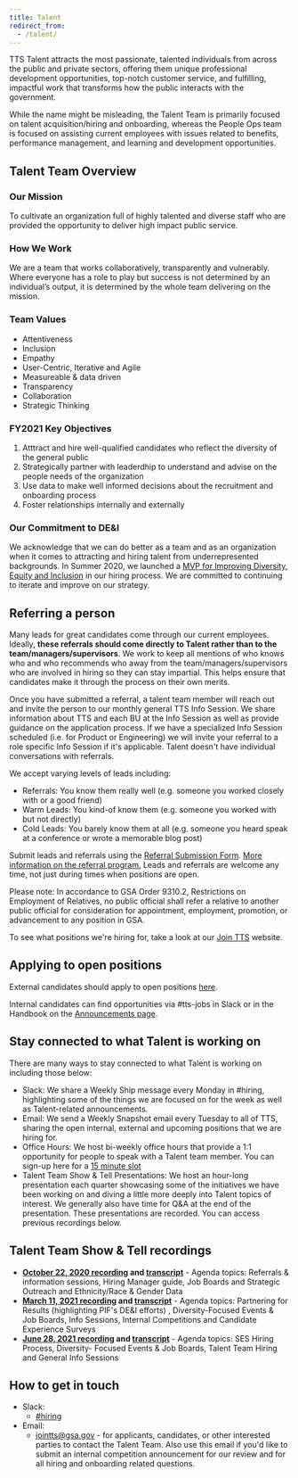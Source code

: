 ```yaml
---
title: Talent
redirect_from:
  - /talent/
---
```


TTS Talent attracts the most passionate, talented individuals from across the public and private sectors, offering them unique professional development opportunities, top-notch customer service, and fulfilling, impactful work that transforms how the public interacts with the government.

While the name might be misleading, the Talent Team is primarily focused on talent acquisition/hiring and onboarding, whereas the People Ops team is focused on assisting current employees with issues related to benefits, performance management, and learning and development opportunities.

## Talent Team Overview

### Our Mission

To cultivate an organization full of highly talented and diverse staff who are provided the opportunity to deliver high impact public service.

### How We Work

We are a team that works collaboratively, transparently and vulnerably. Where everyone has a role to play but success is not determined by an individual’s output, it is determined by the whole team delivering on the mission.

### Team Values

- Attentiveness
- Inclusion
- Empathy
- User-Centric, Iterative and Agile
- Measureable & data driven
- Transparency
- Collaboration
- Strategic Thinking

### FY2021 Key Objectives

1. Atttract and hire well-qualified candidates who reflect the diversity of the general public
2. Strategically partner with leaderdhip to understand and advise on the people needs of the organization
3. Use data to make well informed decisions about the recruitment and onboarding process
4. Foster relationships internally and externally

### Our Commitment to DE&I

We acknowledge that we can do better as a team and as an organization when it comes to attracting and hiring talent from underrepresented backgrounds. In Summer 2020, we launched a [MVP for Improving Diversity, Equity and Inclusion](https://docs.google.com/document/d/1E1F84W8werC12RVdLp4-8OLZFgI0d2sVDIo7SYe3Z_I/edit#) in our hiring process. We are committed to continuing to iterate and improve on our strategy.

## Referring a person

Many leads for great candidates come through our current employees. Ideally, **these referrals should come directly to Talent rather than to the team/managers/supervisors**. We work to keep all mentions of who knows who and who recommends who away from the team/managers/supervisors who are involved in hiring so they can stay impartial. This helps ensure that candidates make it through the process on their own merits.

Once you have submitted a referral, a talent team member will reach out and invite the person to our monthly general TTS Info Session. We share information about TTS and each BU at the Info Session as well as provide guidance on the application process. If we have a specialized Info Session scheduled (i.e. for Product or Engineering) we will invite your referral to a role specific Info Session if it's applicable. Talent doesn't have individual conversations with referrals.

We accept varying levels of leads including:

- Referrals: You know them really well (e.g. someone you worked closely with or a good friend)
- Warm Leads: You kind-of know them (e.g. someone you worked with but not directly)
- Cold Leads: You barely know them at all (e.g. someone you heard speak at a conference or wrote a memorable blog post)

Submit leads and referrals using the [Referral Submission Form](https://goo.gl/forms/I6cOnRNdh21aP5e63). [More information on the referral program.](https://docs.google.com/document/d/1GY57s0tXahSwTaLzHEuR6falwQcNh7nbCnRnLoQppdQ/edit) Leads and referrals are welcome any time, not just during times when positions are open.

Please note: In accordance to GSA Order 9310.2, Restrictions on Employment of Relatives, no public official shall refer a relative to another public official for consideration for appointment, employment, promotion, or advancement to any position in GSA.

To see what positions we're hiring for, take a look at our [Join TTS](https://join.tts.gsa.gov/) website.

## Applying to open positions

External candidates should apply to open positions [here](https://join.tts.gsa.gov/).

Internal candidates can find opportunities via #tts-jobs in Slack or in the Handbook on the [Announcements page]({{site.baseurl}}/ttsjobs/#announcements).

## Stay connected to what Talent is working on

There are many ways to stay connected to what Talent is working on including those below:

- Slack: We share a Weekly Ship message every Monday in #hiring, highlighting some of the things we are focused on for the week as well as Talent-related announcements.
- Email: We send a Weekly Snapshot email every Tuesday to all of TTS, sharing the open internal, external and upcoming positions that we are hiring for.
- Office Hours: We host bi-weekly office hours that provide a 1:1 opportunity for people to speak with a Talent team member. You can sign-up here for a [15 minute slot](https://calendar.google.com/calendar/u/0/selfsched?sstoken=UU5IUExwSFZMRGV6fGRlZmF1bHR8NWMxMmNkNzU4NGRmYjFmOTc1OTgxZDRmZDE4YzU4MDI)
- Talent Team Show & Tell Presentations: We host an hour-long presentation each quarter showcasing some of the initiatives we have been working on and diving a little more deeply into Talent topics of interest. We generally also have time for Q&A at the end of the presentation. These presentations are recorded. You can access previous recordings below.

## Talent Team Show & Tell recordings

- **[October 22, 2020 recording](https://drive.google.com/file/d/1P3kX4guHfD_9_aLkUeT0_S0lyzBfjoaD/view) and [transcript](https://drive.google.com/file/d/1Ct3BiHG6cbofG86DmCj3k705vbC7iQmc/view?usp=sharing)** - Agenda topics: Referrals & information sessions, Hiring Manager guide, Job Boards and Strategic Outreach and Ethnicity/Race & Gender Data
- **[March 11, 2021 recording](https://gsa.enterprise.slack.com/files/U01JDKCRW12/F01QT31M7CN/zoom_0.mp4) and [transcript](https://drive.google.com/file/d/1KFiZwI99ZB6CJp7z2ZepwO_zhOyeNUDv/view?usp=sharing)** - Agenda topics: Partnering for Results (highlighting PIF's DE&I efforts) , Diversity-Focused Events & Job Boards, Info Sessions, Internal Competitions and Candidate Experience Surveys
- **[June 28, 2021 recording](https://drive.google.com/file/d/18oA2v4_OlWbafLqUF_qzzh4SxMQgQRqH/view) and [transcript](https://drive.google.com/file/d/1Ct3BiHG6cbofG86DmCj3k705vbC7iQmc/view?usp=sharing)** - Agenda topics: SES Hiring Process, Diversity- Focused Events & Job Boards, Talent Team Hiring and General Info Sessions

## How to get in touch

- Slack:
  - [#hiring](https://gsa-tts.slack.com/messages/hiring/)
- Email:
  - [jointts@gsa.gov](mailto:jointts@gsa.gov) - for applicants, candidates, or other interested parties to contact the Talent Team. Also use this email if you'd like to submit an internal competition announcement for our review and for all hiring and onboarding related questions.
